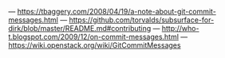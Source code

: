 — https://tbaggery.com/2008/04/19/a-note-about-git-commit-messages.html
— https://github.com/torvalds/subsurface-for-dirk/blob/master/README.md#contributing
— http://who-t.blogspot.com/2009/12/on-commit-messages.html
— https://wiki.openstack.org/wiki/GitCommitMessages
